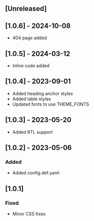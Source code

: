 ## [Unreleased]

## [1.0.6] - 2024-10-08

- 404 page added

## [1.0.5] - 2024-03-12

- Inline code added

## [1.0.4] - 2023-09-01

- Added heading anchor styles
- Added table styles
- Updated fonts to use THEME_FONTS

## [1.0.3] - 2023-05-20

- Added RTL support

## [1.0.2] - 2023-05-06

### Added

- Added config.def.yaml

## [1.0.1]

### Fixed

- Minor CSS fixes

